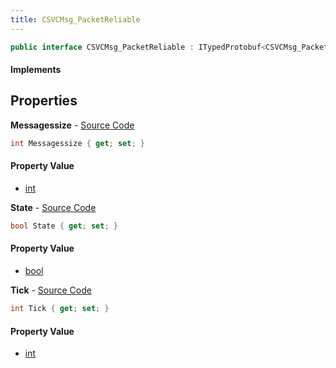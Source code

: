 ```yaml
---
title: CSVCMsg_PacketReliable
---
```


```csharp
public interface CSVCMsg_PacketReliable : ITypedProtobuf<CSVCMsg_PacketReliable>, INativeHandle, INetMessage<CSVCMsg_PacketReliable>, IDisposable
```

#### Implements

## Properties

**Messagessize** - [Source Code](https://github.com/swiftly-solution/swiftlys2/blob/main/managed/src/SwiftlyS2.Generated/Protobufs/Interfaces/CSVCMsg_PacketReliable.cs#L21)

```csharp
int Messagessize { get; set; }
```

#### Property Value

- [int](https://learn.microsoft.com/dotnet/api/system.int32)

**State** - [Source Code](https://github.com/swiftly-solution/swiftlys2/blob/main/managed/src/SwiftlyS2.Generated/Protobufs/Interfaces/CSVCMsg_PacketReliable.cs#L24)

```csharp
bool State { get; set; }
```

#### Property Value

- [bool](https://learn.microsoft.com/dotnet/api/system.boolean)

**Tick** - [Source Code](https://github.com/swiftly-solution/swiftlys2/blob/main/managed/src/SwiftlyS2.Generated/Protobufs/Interfaces/CSVCMsg_PacketReliable.cs#L18)

```csharp
int Tick { get; set; }
```

#### Property Value

- [int](https://learn.microsoft.com/dotnet/api/system.int32)

